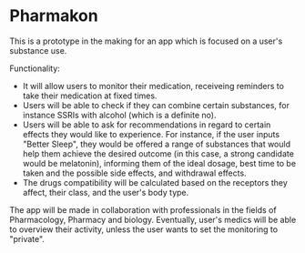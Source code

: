 # Pharmakon

This is a prototype in the making for an app which is focused on a user's substance use. 

Functionality: 

- It will allow users to monitor their medication, receiveing reminders to take their medication at fixed times. 
- Users will be able to check if they can combine certain substances, for instance SSRIs with alcohol (which is a definite no). 
- Users will be able to ask for recommendations in regard to certain effects they would like to experience. For instance, if the user inputs "Better Sleep", they would be offered
a range of substances that would help them achieve the desired outcome (in this case, a strong candidate would be melatonin), informing them of the ideal dosage, best time to be
taken and the possible side effects, and withdrawal effects. 
- The drugs compatibility will be calculated based on the receptors they affect, their class, and the user's body type. 


The app will be made in collaboration with professionals in the fields of Pharmacology, Pharmacy and biology. 
Eventually, user's medics will be able to overview their activity, unless the user wants to set the monitoring to "private". 


